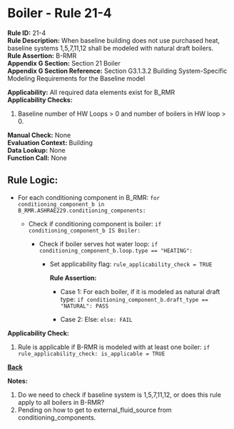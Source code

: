 
# Boiler - Rule 21-4  

**Rule ID:** 21-4  
**Rule Description:** When baseline building does not use purchased heat, baseline systems 1,5,7,11,12 shall be modeled with natural draft boilers.  
**Rule Assertion:** B-RMR  
**Appendix G Section:** Section 21 Boiler  
**Appendix G Section Reference:** Section G3.1.3.2 Building System-Specific Modeling Requirements for the Baseline model  

**Applicability:** All required data elements exist for B_RMR  
**Applicability Checks:**  

1. Baseline number of HW Loops > 0 and number of boilers in HW loop > 0.  

**Manual Check:** None  
**Evaluation Context:** Building  
**Data Lookup:** None  
**Function Call:** None  

## Rule Logic:  

- For each conditioning component in B_RMR: `for conditioning_component_b in B_RMR.ASHRAE229.conditioning_components:`

  - Check if conditioning component is boiler: `if conditioning_component_b IS Boiler:`

    - Check if boiler serves hot water loop: `if conditioning_component_b.loop.type == "HEATING":`

      - Set applicability flag: `rule_applicability_check = TRUE`

        **Rule Assertion:**

        - Case 1: For each boiler, if it is modeled as natural draft type: `if conditioning_component_b.draft_type == "NATURAL": PASS`

        - Case 2: Else: `else: FAIL`

**Applicability Check:**

1. Rule is applicable if B-RMR is modeled with at least one boiler: `if rule_applicability_check: is_applicable = TRUE`

**[Back](../_toc.md)**

**Notes:**

1. Do we need to check if baseline system is 1,5,7,11,12, or does this rule apply to all boilers in B-RMR?
2. Pending on how to get to external_fluid_source from conditioning_components.
